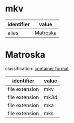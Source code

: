 # mkv

| identifier     | value
| -------------- | -----
| alias          | [Matroska](#Matroska)

# Matroska
classification: [container format](container.md)

| identifier     | value
| -------------- | -----
| file extension | mkv
| file extension | mk3d
| file extension | mka
| file extension | mks